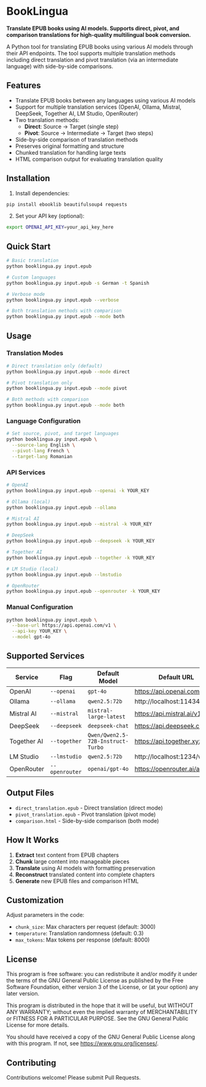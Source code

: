 # BookLingua

**Translate EPUB books using AI models. Supports direct, pivot, and comparison translations for high-quality multilingual book conversion.**

A Python tool for translating EPUB books using various AI models through their API endpoints. The tool supports multiple translation methods including direct translation and pivot translation (via an intermediate language) with side-by-side comparisons.

## Features

- Translate EPUB books between any languages using various AI models
- Support for multiple translation services (OpenAI, Ollama, Mistral, DeepSeek, Together AI, LM Studio, OpenRouter)
- Two translation methods:
  - **Direct**: Source → Target (single step)
  - **Pivot**: Source → Intermediate → Target (two steps)
- Side-by-side comparison of translation methods
- Preserves original formatting and structure
- Chunked translation for handling large texts
- HTML comparison output for evaluating translation quality

## Installation

1. Install dependencies:
```bash
pip install ebooklib beautifulsoup4 requests
```

2. Set your API key (optional):
```bash
export OPENAI_API_KEY=your_api_key_here
```

## Quick Start

```bash
# Basic translation
python booklingua.py input.epub

# Custom languages
python booklingua.py input.epub -s German -t Spanish

# Verbose mode
python booklingua.py input.epub --verbose

# Both translation methods with comparison
python booklingua.py input.epub --mode both
```

## Usage

### Translation Modes

```bash
# Direct translation only (default)
python booklingua.py input.epub --mode direct

# Pivot translation only  
python booklingua.py input.epub --mode pivot

# Both methods with comparison
python booklingua.py input.epub --mode both
```

### Language Configuration

```bash
# Set source, pivot, and target languages
python booklingua.py input.epub \
  --source-lang English \
  --pivot-lang French \
  --target-lang Romanian
```

### API Services

```bash
# OpenAI
python booklingua.py input.epub --openai -k YOUR_KEY

# Ollama (local)
python booklingua.py input.epub --ollama

# Mistral AI
python booklingua.py input.epub --mistral -k YOUR_KEY

# DeepSeek
python booklingua.py input.epub --deepseek -k YOUR_KEY

# Together AI
python booklingua.py input.epub --together -k YOUR_KEY

# LM Studio (local)
python booklingua.py input.epub --lmstudio

# OpenRouter
python booklingua.py input.epub --openrouter -k YOUR_KEY
```

### Manual Configuration

```bash
python booklingua.py input.epub \
  --base-url https://api.openai.com/v1 \
  --api-key YOUR_KEY \
  --model gpt-4o
```

## Supported Services

| Service      | Flag        | Default Model                     | Default URL                     |
|--------------|-------------|-----------------------------------|---------------------------------|
| OpenAI       | `--openai`  | `gpt-4o`                          | https://api.openai.com/v1       |
| Ollama       | `--ollama`  | `qwen2.5:72b`                     | http://localhost:11434/v1       |
| Mistral AI   | `--mistral` | `mistral-large-latest`           | https://api.mistral.ai/v1       |
| DeepSeek     | `--deepseek`| `deepseek-chat`                  | https://api.deepseek.com/v1     |
| Together AI  | `--together`| `Qwen/Qwen2.5-72B-Instruct-Turbo`| https://api.together.xyz/v1     |
| LM Studio    | `--lmstudio`| `qwen2.5:72b`                     | http://localhost:1234/v1        |
| OpenRouter   | `--openrouter`| `openai/gpt-4o`                 | https://openrouter.ai/api/v1    |

## Output Files

- `direct_translation.epub` - Direct translation (direct mode)
- `pivot_translation.epub` - Pivot translation (pivot mode)  
- `comparison.html` - Side-by-side comparison (both mode)

## How It Works

1. **Extract** text content from EPUB chapters
2. **Chunk** large content into manageable pieces
3. **Translate** using AI models with formatting preservation
4. **Reconstruct** translated content into complete chapters
5. **Generate** new EPUB files and comparison HTML

## Customization

Adjust parameters in the code:
- `chunk_size`: Max characters per request (default: 3000)
- `temperature`: Translation randomness (default: 0.3)
- `max_tokens`: Max tokens per response (default: 8000)

## License

This program is free software: you can redistribute it and/or modify
it under the terms of the GNU General Public License as published by
the Free Software Foundation, either version 3 of the License, or
(at your option) any later version.

This program is distributed in the hope that it will be useful,
but WITHOUT ANY WARRANTY; without even the implied warranty of
MERCHANTABILITY or FITNESS FOR A PARTICULAR PURPOSE.  See the
GNU General Public License for more details.

You should have received a copy of the GNU General Public License
along with this program.  If not, see <https://www.gnu.org/licenses/>.

## Contributing

Contributions welcome! Please submit Pull Requests.
